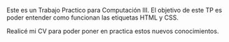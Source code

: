Este es un Trabajo Practico para Computación III. El objetivo de este TP es poder entender como funcionan las etiquetas HTML y CSS.

Realicé mi CV para poder poner en practica estos nuevos conocimientos.
